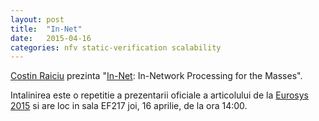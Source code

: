 ```yaml
---
layout: post
title:  "In-Net"
date:   2015-04-16
categories: nfv static-verification scalability
---
```


[Costin Raiciu] prezinta "[In-Net]: In-Network Processing for the Masses".

Intalinirea este o repetitie a prezentarii oficiale a articolului de la [Eurosys 2015] si are loc in sala EF217 joi, 16 aprilie, de la ora 14:00.

[In-Net]:      http://nets.cs.pub.ro/~costin/files/change.pdf
[Costin Raiciu]: http://nets.cs.pub.ro/~costin/
[Eurosys 2015]: http://eurosys2015.labri.fr/